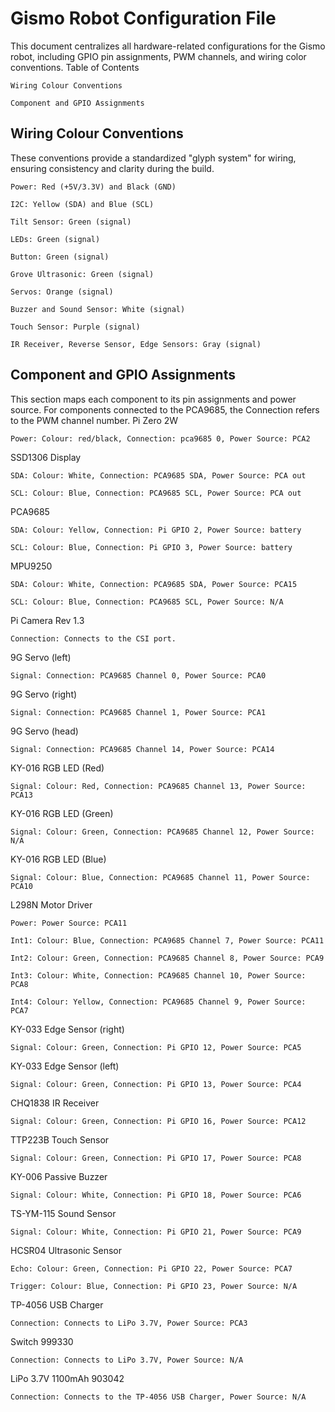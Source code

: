 # Gismo Robot Configuration File

This document centralizes all hardware-related configurations for the Gismo robot, including GPIO pin assignments, PWM channels, and wiring color conventions.
Table of Contents

    Wiring Colour Conventions

    Component and GPIO Assignments

## Wiring Colour Conventions

These conventions provide a standardized "glyph system" for wiring, ensuring consistency and clarity during the build.

    Power: Red (+5V/3.3V) and Black (GND)

    I2C: Yellow (SDA) and Blue (SCL)

    Tilt Sensor: Green (signal)

    LEDs: Green (signal)

    Button: Green (signal)

    Grove Ultrasonic: Green (signal)

    Servos: Orange (signal)

    Buzzer and Sound Sensor: White (signal)

    Touch Sensor: Purple (signal)

    IR Receiver, Reverse Sensor, Edge Sensors: Gray (signal)

## Component and GPIO Assignments

This section maps each component to its pin assignments and power source. For components connected to the PCA9685, the Connection refers to the PWM channel number.
Pi Zero 2W

    Power: Colour: red/black, Connection: pca9685 0, Power Source: PCA2

SSD1306 Display

    SDA: Colour: White, Connection: PCA9685 SDA, Power Source: PCA out

    SCL: Colour: Blue, Connection: PCA9685 SCL, Power Source: PCA out

PCA9685

    SDA: Colour: Yellow, Connection: Pi GPIO 2, Power Source: battery

    SCL: Colour: Blue, Connection: Pi GPIO 3, Power Source: battery

MPU9250

    SDA: Colour: White, Connection: PCA9685 SDA, Power Source: PCA15

    SCL: Colour: Blue, Connection: PCA9685 SCL, Power Source: N/A

Pi Camera Rev 1.3

    Connection: Connects to the CSI port.

9G Servo (left)

    Signal: Connection: PCA9685 Channel 0, Power Source: PCA0

9G Servo (right)

    Signal: Connection: PCA9685 Channel 1, Power Source: PCA1

9G Servo (head)

    Signal: Connection: PCA9685 Channel 14, Power Source: PCA14

KY-016 RGB LED (Red)

    Signal: Colour: Red, Connection: PCA9685 Channel 13, Power Source: PCA13

KY-016 RGB LED (Green)

    Signal: Colour: Green, Connection: PCA9685 Channel 12, Power Source: N/A

KY-016 RGB LED (Blue)

    Signal: Colour: Blue, Connection: PCA9685 Channel 11, Power Source: PCA10

L298N Motor Driver

    Power: Power Source: PCA11

    Int1: Colour: Blue, Connection: PCA9685 Channel 7, Power Source: PCA11

    Int2: Colour: Green, Connection: PCA9685 Channel 8, Power Source: PCA9

    Int3: Colour: White, Connection: PCA9685 Channel 10, Power Source: PCA8

    Int4: Colour: Yellow, Connection: PCA9685 Channel 9, Power Source: PCA7

KY-033 Edge Sensor (right)

    Signal: Colour: Green, Connection: Pi GPIO 12, Power Source: PCA5

KY-033 Edge Sensor (left)

    Signal: Colour: Green, Connection: Pi GPIO 13, Power Source: PCA4

CHQ1838 IR Receiver

    Signal: Colour: Green, Connection: Pi GPIO 16, Power Source: PCA12

TTP223B Touch Sensor

    Signal: Colour: Green, Connection: Pi GPIO 17, Power Source: PCA8

KY-006 Passive Buzzer

    Signal: Colour: White, Connection: Pi GPIO 18, Power Source: PCA6

TS-YM-115 Sound Sensor

    Signal: Colour: White, Connection: Pi GPIO 21, Power Source: PCA9

HCSR04 Ultrasonic Sensor

    Echo: Colour: Green, Connection: Pi GPIO 22, Power Source: PCA7

    Trigger: Colour: Blue, Connection: Pi GPIO 23, Power Source: N/A

TP-4056 USB Charger

    Connection: Connects to LiPo 3.7V, Power Source: PCA3

Switch 999330

    Connection: Connects to LiPo 3.7V, Power Source: N/A

LiPo 3.7V 1100mAh 903042

    Connection: Connects to the TP-4056 USB Charger, Power Source: N/A
